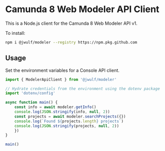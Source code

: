# Camunda 8 Web Modeler API Client 

This is a Node.js client for the Camunda 8 Web Modeler API v1.

To install: 

```bash
npm i @jwulf/modeler --registry https://npm.pkg.github.com
```

## Usage

Set the environment variables for a Console API client.

```typescript
import { ModelerApiClient } from '@jwulf/modeler'

// Hydrate credentials from the environment using the dotenv package
import 'dotenv/config'

async function main() {
    const info = await modeler.getInfo()
    console.log(JSON.stringify(info, null, 2))
    const projects = await modeler.searchProjects({})
    console.log(`Found ${projects.length} projects`)
    console.log(JSON.stringify(projects, null, 2))
    })
}

main()
```